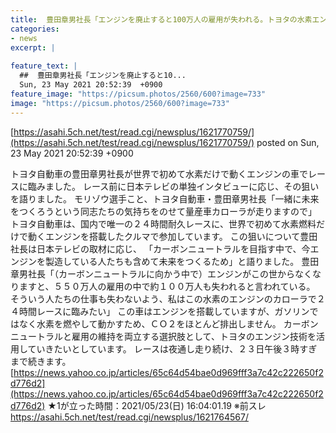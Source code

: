 ```yaml
---
title:  豊田章男社長「エンジンを廃止すると100万人の雇用が失われる。トヨタの水素エンジンで日本の雇用を守る」★4  
categories:
- news
excerpt: |
  
feature_text: |
  ##  豊田章男社長「エンジンを廃止すると10...
  Sun, 23 May 2021 20:52:39  +0900
feature_image: "https://picsum.photos/2560/600?image=733"
image: "https://picsum.photos/2560/600?image=733"
---
```


[https://asahi.5ch.net/test/read.cgi/newsplus/1621770759/](https://asahi.5ch.net/test/read.cgi/newsplus/1621770759/)
posted on Sun, 23 May 2021 20:52:39  +0900

<!--more-->

トヨタ自動車の豊田章男社長が世界で初めて水素だけで動くエンジンの車でレースに臨みました。 レース前に日本テレビの単独インタビューに応じ、その狙いを語りました。 モリゾウ選手こと、トヨタ自動車・豊田章男社長「一緒に未来をつくろうという同志たちの気持ちをのせて量産車カローラが走りますので」 トヨタ自動車は、国内で唯一の２４時間耐久レースに、世界で初めて水素燃料だけで動くエンジンを搭載したクルマで参加しています。 この狙いについて豊田社長は日本テレビの取材に応じ、 「カーボンニュートラルを目指す中で、今エンジンを製造している人たちも含めて未来をつくるため」と語りました。 豊田章男社長「（カーボンニュートラルに向かう中で）エンジンがこの世からなくなりますと、５５０万人の雇用の中で約１００万人も失われると言われている。 そういう人たちの仕事も失わないよう、私はこの水素のエンジンのカローラで２４時間レースに臨みたい」 この車はエンジンを搭載していますが、ガソリンではなく水素を燃やして動かすため、ＣＯ２をほとんど排出しません。 カーボンニュートラルと雇用の維持を両立する選択肢として、トヨタのエンジン技術を活用していきたいとしています。 レースは夜通し走り続け、２３日午後３時すぎまで続きます。 [https://news.yahoo.co.jp/articles/65c64d54bae0d969fff3a7c42c222650f2d776d2](https://news.yahoo.co.jp/articles/65c64d54bae0d969fff3a7c42c222650f2d776d2) ★1が立った時間：2021/05/23(日) 16:04:01.19 ※前スレ https://asahi.5ch.net/test/read.cgi/newsplus/1621764567/

